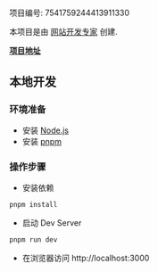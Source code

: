 # 

项目编号: 7541759244413911330

本项目是由 [网站开发专家](https://space.coze.cn/) 创建.

[**项目地址**](https://space.coze.cn/task/7541759244413911330)

## 本地开发

### 环境准备

- 安装 [Node.js](https://nodejs.org/en)
- 安装 [pnpm](https://pnpm.io/installation)

### 操作步骤

- 安装依赖

```sh
pnpm install
```

- 启动 Dev Server

```sh
pnpm run dev
```

- 在浏览器访问 http://localhost:3000
